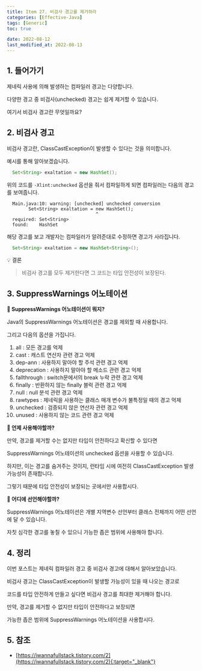 ```yaml
---
title: Item 27. 비검사 경고를 제거하라
categories: [Effective-Java]
tags: [Generic]
toc: true

date: 2022-08-12
last_modified_at: 2022-08-13
---
```


## 1. 들어가기

제네릭 사용에 의해 발생하는 컴파일러 경고는 다양합니다.

다양한 경고 중 비검사(unchecked) 경고는 쉽게 제거할 수 있습니다.

여기서 비검사 경고란 무엇일까요?

## 2. 비검사 경고

비검사 경고란, ClassCastException이 발생할 수 있다는 것을 의미합니다.

예시를 통해 알아보겠습니다.

```java
  Set<String> exaltation = new HashSet();
```

위의 코드를 `-Xlint:unchecked` 옵션을 줘서 컴파일하게 되면 컴파일러는 다음의 경고를 보여줍니다.

```
  Main.java:10: warning: [unchecked] unchecked conversion
        Set<String> exaltation = new HashSet();
                                 ^
  required: Set<String>
  found:    HashSet
```

해당 경고를 보고 개발자는 컴파일러가 알려준대로 수정하면 경고가 사라집니다.

```java
  Set<String> exaltation = new HashSet<String>();
```

💡 결론

> 비검사 경고를 모두 제거한다면 그 코드는 타입 안전성이 보장된다.

## 3. SuppressWarnings 어노테이션

**🤔 SuppressWarnings 어노테이션이 뭐지?**

Java의 SuppressWarnings 어노테이션은 경고를 제외할 때 사용합니다.

그리고 다음의 옵션을 가집니다.

1. all : 모든 경고를 억제
2. cast : 캐스트 연산자 관련 경고 억제
3. dep-ann : 사용하지 말아야 할 주석 관련 경고 억제
4. deprecation : 사용하지 말아야 할 메소드 관련 경고 억제
5. fallthrough : switch문에서의 break 누락 관련 경고 억제
6. finally : 반환하지 않는 finally 블럭 관련 경고 억제
7. null : null 분석 관련 경고 억제
8. rawtypes : 제네릭을 사용하는 클래스 매개 변수가 불특정일 때의 경고 억제
9. unchecked : 검증되지 않은 연산자 관련 경고 억제
10. unused : 사용하지 않는 코드 관련 경고 억제

**🤔 언제 사용해야할까?**

만약, 경고를 제거할 수는 없지만 타입이 안전하다고 확신할 수 있다면

SuppressWarnings 어노테이션의 unchecked 옵션을 사용할 수 있습니다.

하지만, 이는 경고를 숨겨주는 것이지, 런타임 시에 여전히 ClassCastException 발생 가능성이 존재합니다.

그렇기 때문에 타입 안전성이 보장되는 곳에서만 사용합시다.

**🤔 어디에 선언해야할까?**

SuppressWarnings 어노테이션은 개별 지역변수 선언부터 클래스 전체까지 어떤 선언에 달 수 있습니다.

자칫 심각한 경고를 놓칠 수 있으니 가능한 좁은 범위에 사용해야 합니다.

## 4. 정리

이번 포스트는 제네릭 컴파일러 경고 중 비검사 경고에 대해서 알아보았습니다.

비검사 경고는 ClassCastException이 발생할 가능성이 있을 때 나오는 경고로

코드를 타입 안전하게 만들고 싶다면 비검사 경고를 최대한 제거해야 합니다.

만약, 경고를 제거할 수 없지만 타입이 안전하다고 보장되면 

가능한 좁은 범위에 SuppressWarnings 어노테이션을 사용합시다.

## 5. 참조

* [https://iwannafullstack.tistory.com/2](https://iwannafullstack.tistory.com/2){:target="_blank"}